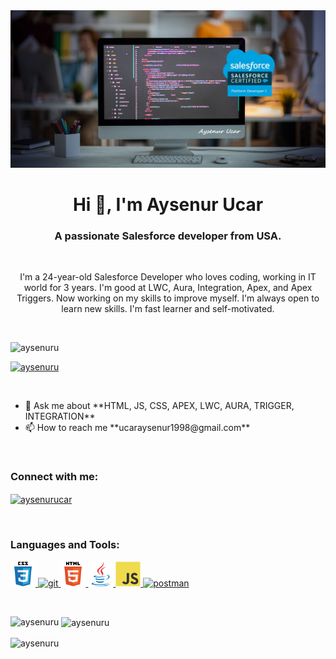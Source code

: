 <img src="https://github.com/AysenurU/AysenurU/blob/main/BANNER.jpg?raw=true">

<h1 align="center">Hi 👋, I'm Aysenur Ucar</h1>

<h3 align="center">A passionate Salesforce developer from USA.</h3>

<p>&nbsp;</p>

<p align="center">I'm a 24-year-old Salesforce Developer who loves coding, working in IT world for 3 years. I'm good at LWC, Aura, Integration, Apex, and Apex Triggers. Now working on my skills to improve myself. I'm always open to learn new skills. I'm fast learner and self-motivated.</p>

<p>&nbsp;</p>

<p align="left"> <img src="https://komarev.com/ghpvc/?username=aysenuru&label=Profile%20views&color=0e75b6&style=flat" alt="aysenuru" /> </p>

<p align="left"> <a href="https://github.com/ryo-ma/github-profile-trophy"><img src="https://github-profile-trophy.vercel.app/?username=aysenuru" alt="aysenuru" /></a> </p>

<p>&nbsp;</p>

<ul>
  <li>💬 Ask me about **HTML, JS, CSS, APEX, LWC, AURA, TRIGGER, INTEGRATION**</li> 
  <li>📫 How to reach me **ucaraysenur1998@gmail.com**</li>
</ul>

<p>&nbsp;</p>

<h3 align="left">Connect with me:</h3>
<p align="left">
<a href="https://www.linkedin.com/in/aysenurucar-salesforce/" target="blank"><img align="center" src="https://raw.githubusercontent.com/rahuldkjain/github-profile-readme-generator/master/src/images/icons/Social/linked-in-alt.svg" alt="aysenurucar" height="30" width="40" /></a>
</p>

<p>&nbsp;</p>

<h3 align="left">Languages and Tools:</h3>
<p align="left"> <a href="https://www.w3schools.com/css/" target="_blank" rel="noreferrer"> <img src="https://raw.githubusercontent.com/devicons/devicon/master/icons/css3/css3-original-wordmark.svg" alt="css3" width="40" height="40"/> </a> <a href="https://git-scm.com/" target="_blank" rel="noreferrer"> <img src="https://www.vectorlogo.zone/logos/git-scm/git-scm-icon.svg" alt="git" width="40" height="40"/> </a> <a href="https://www.w3.org/html/" target="_blank" rel="noreferrer"> <img src="https://raw.githubusercontent.com/devicons/devicon/master/icons/html5/html5-original-wordmark.svg" alt="html5" width="40" height="40"/> </a> <a href="https://www.java.com" target="_blank" rel="noreferrer"> <img src="https://raw.githubusercontent.com/devicons/devicon/master/icons/java/java-original.svg" alt="java" width="40" height="40"/> </a> <a href="https://developer.mozilla.org/en-US/docs/Web/JavaScript" target="_blank" rel="noreferrer"> <img src="https://raw.githubusercontent.com/devicons/devicon/master/icons/javascript/javascript-original.svg" alt="javascript" width="40" height="40"/> </a> <a href="https://postman.com" target="_blank" rel="noreferrer"> <img src="https://www.vectorlogo.zone/logos/getpostman/getpostman-icon.svg" alt="postman" width="40" height="40"/> </a> </p>

<p>&nbsp;</p>

<p><img align="left" src="https://github-readme-stats.vercel.app/api/top-langs?username=aysenuru&show_icons=true&locale=en&layout=compact" alt="aysenuru" /></p>

<p>&nbsp;<img align="center" src="https://github-readme-stats.vercel.app/api?username=aysenuru&show_icons=true&locale=en" alt="aysenuru" /></p>

<p><img align="center" src="https://github-readme-streak-stats.herokuapp.com/?user=aysenuru&" alt="aysenuru" /></p>



